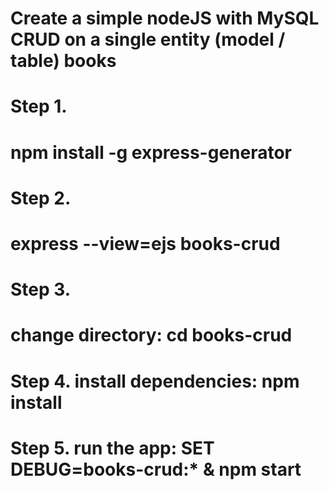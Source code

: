 # Create a simple nodeJS with MySQL CRUD on a single entity (model / table) books

# Step 1.
# npm install -g express-generator

# Step 2.
# express --view=ejs books-crud

# Step 3.
# change directory: cd books-crud

# Step 4. install dependencies: npm install

# Step 5. run the app: SET DEBUG=books-crud:* & npm start
